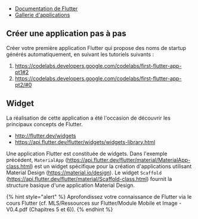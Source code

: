 
- [Documentation de Flutter](https://flutter.dev/docs)
- [Gallerie d'applications](https://gallery.flutter.dev/)

## Créer une application pas à pas

Créer votre première application Flutter qui propose des noms de startup générés automatiquement, en suivant les tutoriels suivants :

1. https://codelabs.developers.google.com/codelabs/first-flutter-app-pt1#2
2. https://codelabs.developers.google.com/codelabs/first-flutter-app-pt2/#0


## Widget

La réalisation de cette application a été l'occasion de découvrir les principaux concepts de Flutter.

- http://flutter.dev/widgets
- https://api.flutter.dev/flutter/widgets/widgets-library.html

Une application Flutter est constituée de widgets.
Dans l'exemple précédent, `MaterialApp` (https://api.flutter.dev/flutter/material/MaterialApp-class.html) est un widget spécifique pour la création d'applications utilisant Material Design (https://material.io/design).
Le widget `Scaffold` (https://api.flutter.dev/flutter/material/Scaffold-class.html) fournit la structure basique d'une application Material Design.

{% hint style="alert" %}
Aprofondissez votre connaissance de Flutter via le cours Flutter (cf. MLS/Ressources sur Flutter/Module Mobile et Image - V0.4.pdf (Chapitres 5 et 6)).
{% endhint %}

<!-- - Réaliser une "page"
- Réaliser un lien entre pages
- Réaliser un lien externe
- Gestion des événnements : Tap, swip, ...
    https://dart.dev/articles/archive/event-loop -->
